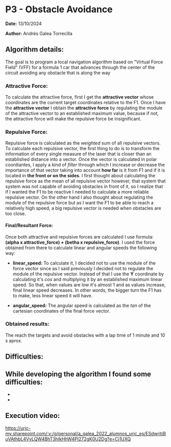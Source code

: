 # P3 - Obstacle Avoidance
**Date:** 13/10/2024

**Author:** Andrés Galea Torrecilla

## Algorithm details:
The goal is to program a local navigation algorithm based on "Virtual Force Field" (VFF) for a formula 1 car that advances through the center of the circuit avoiding any obstacle that is along the way

### Attractive Force:
To calculate the attractive force, first I get the **attractive vector** whose coordinates are the current target coordinates relative to the F1. Once I have the **attractive vector** I obtain the **attractive force** by regulating the module of the attractive vector to an established maximum value, because if not, the attractive force will make the repulsive force be insignificant.

### Repulsive Force:
Repulsive force is calculated as the *weighted* sum of all repulsive vectors.
To calculate each repulsive vector, the first thing to do is to transform the information of every single measure of the laser that is closer than an established distance into a vector.
Once the vector is calculated in polar coordiantes, I apply a kind of *filter* through which I increase or decrease the importance of that vector taking into account **how far** is it from F1 and if it is located in **the front or on the sides**.
I first thought about calculating the repulsive force as the mean of all repulsive vector however, that system that system was not capable of avoiding obstacles in front of it, so I realize that if I wanted the F1 to be reactive I needed to calculate a more reliable repulsive vector.
On the other hand I also thought about regulating the module of the repulsive force but as I want the F1 to be able to reach a relatively high speed, a big repulsive vector is needed when obstacles are too close.

#### Final/Resultant Force:
Once both attractive and repulsive forces are calculated I use formula: **(alpha x attractive_force) + (betha x repulsive_force)**.
I used the force obtained from there to calculate linear and angular speeds the following way:
  - **linear_speed:** To calculate it, I decided not to use the module of the force vector since as I said previously I decided not to regulate the module of the repulsive vector. Instead of that I use the **Y** coordinate by calculating it's *cos* and multiplying it by an established maximum linear speed. So that, when values are low it's almost 1 and as values increase, final linear speed decreases. In other words, the bigger turn the F1 has to make, less linear speed it will have.
  
  - **angular_speed:** The angular speed is calculated as the *tan* of the cartesian coordinates of the final force vector.

### Obtained results:
The reach the targets and avoid obstacles with a lap time of 1 minute and 10 s aprox.

## Difficulties:

While developing the algorithm I found some difficulties:
  - 
  
  - 

  - 

## Execution video:
https://urjc-my.sharepoint.com/:v:/g/personal/a_galea_2022_alumnos_urjc_es/ESdwrjtiBuVAthbL4VyLQW4BhT3hlkHhW4PI272gK0U2Dg?e=Cj1UXQ

